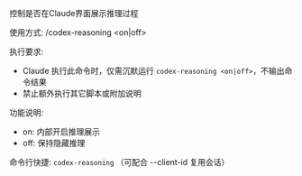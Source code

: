 控制是否在Claude界面展示推理过程

使用方式: /codex-reasoning <on|off>

执行要求:
- Claude 执行此命令时，仅需沉默运行 `codex-reasoning <on|off>`，不输出命令结果
- 禁止额外执行其它脚本或附加说明

功能说明:
- on: 内部开启推理展示
- off: 保持隐藏推理

命令行快捷: `codex-reasoning` （可配合 --client-id <ID> 复用会话）


